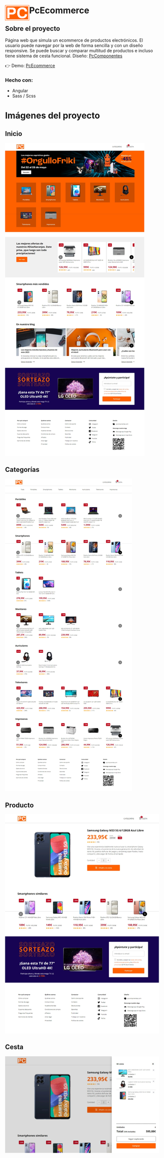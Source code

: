 <div>
  <img src="/src/assets/img/logo.png" align="left" width="79" height="50">
  <h1>PcEcommerce</h1>
</div>

## Sobre el proyecto

Página web que simula un ecommerce de productos electrónicos. El usuario puede navegar por la web de forma sencilla y con un diseño responsive. Se puede buscar y comparar multitud de productos e incluso tiene sistema de cesta funcional. Diseño: [PcComponentes](https://www.pccomponentes.com/)

👉 Demo: [PcEcommerce](https://pc-ecommerce.vercel.app/)

### Hecho con:
- Angular
- Sass / Scss

# Imágenes del proyecto

## Inicio

![Página principal](/src/assets/img/capturas-pantalla/home-ss.jpeg "Página principal")

## Categorías

![Página categorías](/src/assets/img/capturas-pantalla/categorias-ss.jpeg "Página categorías")

## Producto

![Página producto](/src/assets/img/capturas-pantalla/producto-ss.jpeg "Página producto")

## Cesta

![Cesta](/src/assets/img/capturas-pantalla/cesta-ss.jpeg "Cesta")
